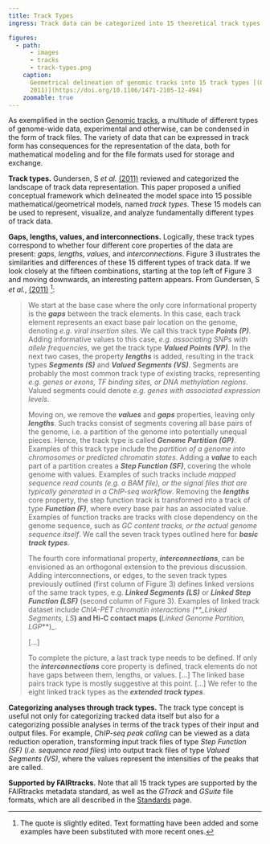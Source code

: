 ```yaml
---
title: Track Types
ingress: Track data can be categorized into 15 theoretical track types

figures:
  - path:
      - images
      - tracks
      - track-types.png
    caption:
      Geometrical delineation of genomic tracks into 15 track types [(Gundersen, S *et al.*,
      2011)](https://doi.org/10.1186/1471-2105-12-494)
    zoomable: true
---
```


As exemplified in the section [Genomic tracks](#s02-genomic-tracks), a multitude of different types
of genome-wide data, experimental and otherwise, can be condensed in the form of track files. The
variety of data that can be expressed in track form has consequences for the representation of the
data, both for mathematical modeling and for the file formats used for storage and exchange.

**Track types.** Gundersen, S _et al._ [(2011)](https://doi.org/10.1186/1471-2105-12-494) reviewed
and categorized the landscape of track data representation. This paper proposed a unified conceptual
framework which delineated the model space into 15 possible mathematical/geometrical models, named
_track types_. These 15 models can be used to represent, visualize, and analyze fundamentally
different types of track data.

**Gaps, lengths, values, and interconnections.** Logically, these track types correspond to whether
four different core properties of the data are present: _gaps_, _lengths_, _values_, and
_interconnections_. Figure 3 illustrates the similarities and differences of these 15 different
types of track data. If we look closely at the fifteen combinations, starting at the top left of
Figure 3 and moving downwards, an interesting pattern appears. From Gundersen, S _et al._,
[(2011)](https://doi.org/10.1186/1471-2105-12-494) [^1]:

> We start at the base case where the only core informational property is the **_gaps_** between the
> track elements. In this case, each track element represents an exact base pair location on the
> genome, denoting _e.g. viral insertion sites_. We call this track type **_Points (P)_**. Adding
> informative values to this case, _e.g. associating SNPs with allele frequencies_, we get the track
> type **_Valued Points (VP)_**. In the next two cases, the property **_lengths_** is added,
> resulting in the track types **_Segments (S)_** and **_Valued Segments (VS)_**. Segments are
> probably the most common track type of existing tracks, representing _e.g. genes or exons, TF
> binding sites, or DNA methylation regions_. Valued segments could denote _e.g. genes with
> associated expression levels_.
>
> Moving on, we remove the **_values_** and **_gaps_** properties, leaving only **_lengths_**. Such
> tracks consist of segments covering all base pairs of the genome, i.e. a partition of the genome
> into potentially unequal pieces. Hence, the track type is called **_Genome Partition (GP)_**.
> Examples of this track type include the _partition of a genome into chromosomes or predicted
> chromatin states_. Adding a **_value_** to each part of a partition creates a **_Step Function
> (SF)_**, covering the whole genome with values. Examples of such tracks include _mapped sequence
> read counts (e.g. a BAM file), or the signal files that are typically generated in a ChIP-seq
> workflow_. Removing the **_lengths_** core property, the step function track is transformed into a
> track of type **_Function (F)_**, where every base pair has an associated value. Examples of
> function tracks are tracks with close dependency on the genome sequence, such as _GC content
> tracks, or the actual genome sequence itself_. We call the seven track types outlined here for
> **_basic track types_**.
>
> The fourth core informational property, **_interconnections_**, can be envisioned as an orthogonal
> extension to the previous discussion. Adding interconnections, or edges, to the seven track types
> previously outlined (first column of Figure 3) defines linked versions of the same track types,
> e.g. **_Linked Segments (LS)_** or **_Linked Step Function (LSF)_** (second column of Figure 3).
> Examples of linked track dataset include _ChIA-PET chromatin interactions (\*\*\_Linked Segments,
> LS_**) and Hi-C contact maps (**_Linked Genome Partition, LGP_\*\*)\_.
>
> [...]
>
> To complete the picture, a last track type needs to be defined. If only the **_interconnections_**
> core property is defined, track elements do not have gaps between them, lengths, or values. [...]
> The linked base pairs track type is mostly suggestive at this point. [...] We refer to the eight
> linked track types as the **_extended track types_**.

**Categorizing analyses through track types.** The track type concept is useful not only for
categorizing tracked data itself but also for a categorizing possible analyses in terms of the track
types of their input and output files. For example, _ChIP-seq peak calling_ can be viewed as a data
reduction operation, transforming input track files of type _Step Function (SF)_ (_i.e. sequence
read files_) into output track files of type _Valued Segments (VS)_, where the values represent the
intensities of the peaks that are called.

**Supported by FAIRtracks.** Note that all 15 track types are supported by the FAIRtracks metadata
standard, as well as the _GTrack_ and _GSuite_ file formats, which are all described in the
[Standards](/standards/) page.

[^1]:
    The quote is slightly edited. Text formatting have been added and some examples have been
    substituted with more recent ones.
